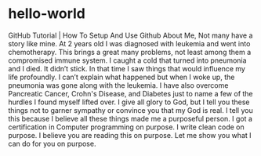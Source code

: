 # hello-world
GitHub Tutorial | How To Setup And Use Github
About Me,
Not many have a story like mine. At 2 years old I was diagnosed with leukemia and went into chemotherapy. This brings a great many problems, not least among them a compromised immune system. I caught a cold that turned into pneumonia and I died. It didn’t stick. In that time I saw things that would influence my life profoundly. I can’t explain what happened but when I woke up, the pneumonia was gone along with the leukemia. I have also overcome Pancreatic Cancer, Crohn's Disease, and Diabetes just to name a few of the hurdles I found myself lifted over. I give all glory to God, but I tell you these things not to garner sympathy or convince you that my God is real. I tell you this because I believe all these things made me a purposeful person. I got a certification in Computer programming on purpose. I write clean code on purpose. I believe you are reading this on purpose. Let me show you what I can do for you on purpose.
